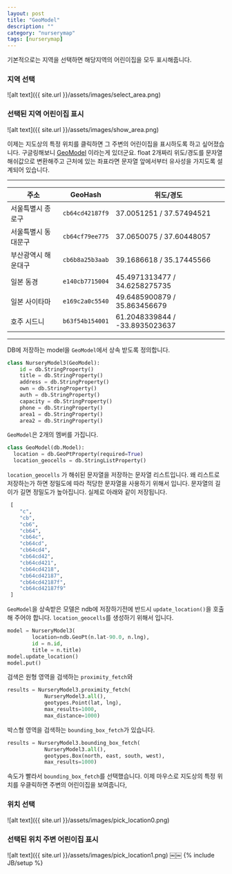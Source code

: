 ```yaml
---
layout: post
title: "GeoModel"
description: ""
category: "nurserymap"
tags: [nurserymap]
---
```


기본적으로는 지역을 선택하면 해당지역의 어린이집을 모두 표시해줍니다.
### 지역 선택
![alt text]({{ site.url }}/assets/images/select_area.png)
### 선택된 지역 어린이집 표시
![alt text]({{ site.url }}/assets/images/show_area.png)

이제는 지도상의 특정 위치를 클릭하면 그 주변의 어린이집을 표시하도록 하고 싶어졌습니다. 구글링해보니 [GeoModel](https://code.google.com/p/geomodel/) 이라는게 있더군요. float 2개짜리 위도/경도를 문자열 해쉬값으로 변환해주고 근처에 있는 좌표라면 문자열 앞에서부터 유사성을 가지도록 설계되어 있습니다.

---
| 주소 | GeoHash | 위도/경도 |
| ------ | -------- | ------- |
| 서울특별시 종로구 |`cb64cd42187f9` | 37.0051251 / 37.57494521 |
| 서울특별시 동대문구 |`cb64cf79ee775` | 37.0650075 / 37.60448057 |
| 부산광역시 해운대구 |`cb6b8a25b3aab` | 39.1686618 / 35.17445566 |
| 일본 동경 |`e140cb7715004` | 45.4971313477 / 34.6258275735 |
| 일본 사이타마 |`e169c2a0c5540` | 49.6485900879 / 35.863456679 |
| 호주 시드니 |`b63f54b154001` | 61.2048339844 / -33.8935023637 |

---

DB에 저장하는 model을 `GeoModel`에서 상속 받도록 정의합니다.

``` python
class NurseryModel3(GeoModel):
	id = db.StringProperty()
	title = db.StringProperty()
	address = db.StringProperty()
	own = db.StringProperty()
	auth = db.StringProperty()
	capacity = db.StringProperty()
	phone = db.StringProperty()
	area1 = db.StringProperty()
	area2 = db.StringProperty()
```

`GeoModel`은 2개의 멤버를 가집니다.

``` python
class GeoModel(db.Model):
  location = db.GeoPtProperty(required=True)
  location_geocells = db.StringListProperty()
```

`location_geocells` 가 해쉬된 문자열을 저장하는 문자열 리스트입니다. 왜 리스트로 저장하는가 하면 정밀도에 따라 적당한 문자열을 사용하기 위해서 입니다. 문자열의 길이가 길면 정밀도가 높아집니다. 실제로 아래와 같이 저장됩니다.

``` python
 [
 	"c", 
 	"cb", 
 	"cb6", 
 	"cb64", 
 	"cb64c", 
 	"cb64cd", 
 	"cb64cd4", 
 	"cb64cd42", 
 	"cb64cd421", 
 	"cb64cd4218", 
 	"cb64cd42187", 
 	"cb64cd42187f", 
 	"cb64cd42187f9"
 ]
 ```

`GeoModel`을 상속받은 모델은 ndb에 저장하기전에 반드시 `update_location()`을 호출해 주어야 합니다. `location_geocells`를 생성하기 위해서 입니다.

``` python
model = NurseryModel3(
		location=ndb.GeoPt(n.lat-90.0, n.lng),
		id = n.id,
		title = n.title)
model.update_location()
model.put()
```

검색은 원형 영역을 검색하는 `proximity_fetch`와 

``` python
results = NurseryModel3.proximity_fetch(
			NurseryModel3.all(),
			geotypes.Point(lat, lng),
			max_results=1000,
			max_distance=1000)
```
박스형 영역을 검색하는 `bounding_box_fetch`가 있습니다.

``` python
results = NurseryModel3.bounding_box_fetch(
			NurseryModel3.all(),
			geotypes.Box(north, east, south, west),
			max_results=1000)
```

속도가 빨라서 `bounding_box_fetch`를 선택했습니다. 이제 마우스로 지도상의 특정 위치를 우클릭하면 주변의 어린이집을 보여줍니다,

### 위치 선택
![alt text]({{ site.url }}/assets/images/pick_location0.png)
### 선택된 위치 주변 어린이집 표시
![alt text]({{ site.url }}/assets/images/pick_location1.png)
￼￼
{% include JB/setup %}
